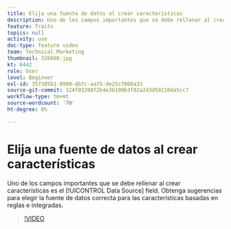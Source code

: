 ```yaml
---
title: Elija una fuente de datos al crear características
description: Uno de los campos importantes que se debe rellenar al crear características es el campo Fuente de datos. Obtenga sugerencias para elegir la fuente de datos correcta para las características basadas en reglas e integradas.
feature: Traits
topics: null
activity: use
doc-type: feature video
team: Technical Marketing
thumbnail: 326660.jpg
kt: 6442
role: User
level: Beginner
exl-id: 357385b1-8900-4b7c-aa75-de25cf008a33
source-git-commit: 124f03208f2b4e3b109b3f02a2d3d59210da5cc7
workflow-type: tm+mt
source-wordcount: '70'
ht-degree: 0%

---
```


# Elija una fuente de datos al crear características

Uno de los campos importantes que se debe rellenar al crear características es el [!UICONTROL Data Source] field. Obtenga sugerencias para elegir la fuente de datos correcta para las características basadas en reglas e integradas.

>[!VIDEO](https://video.tv.adobe.com/v/326660/?quality=12&learn=on)
